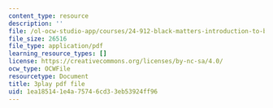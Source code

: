 ```yaml
---
content_type: resource
description: ''
file: /ol-ocw-studio-app/courses/24-912-black-matters-introduction-to-black-studies-spring-2017/1ea185141e4a75746cd33eb53924ff96_oEUo2faDJNA.pdf
file_size: 26516
file_type: application/pdf
learning_resource_types: []
license: https://creativecommons.org/licenses/by-nc-sa/4.0/
ocw_type: OCWFile
resourcetype: Document
title: 3play pdf file
uid: 1ea18514-1e4a-7574-6cd3-3eb53924ff96
---
```

